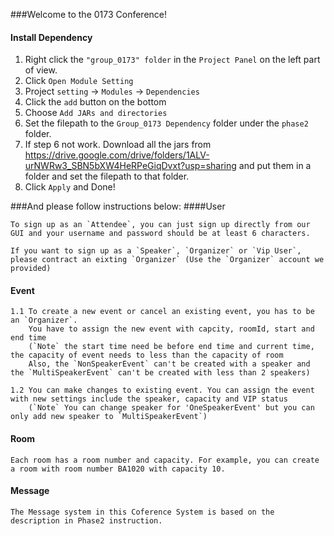 ###Welcome to the 0173 Conference!

#### Install Dependency
1. Right click the `"group_0173" folder` in the `Project Panel` on the left part of view.
2. Click `Open Module Setting`
3. Project `setting` -> `Modules` -> `Dependencies`
4. Click the `add` button on the bottom
5. Choose `Add JARs and directories`
6. Set the filepath to the `Group_0173 Dependency` folder under the `phase2` folder.
7. If step 6 not work. Download all the jars from https://drive.google.com/drive/folders/1ALV-urNWRw3_SBN5bXW4HeRPeGiqDvxt?usp=sharing and put them in a folder and set the filepath to that folder.
8. Click `Apply` and Done!

###And please follow instructions below:
####User

    To sign up as an `Attendee`, you can just sign up directly from our GUI and your username and password should be at least 6 characters. 

    If you want to sign up as a `Speaker`, `Organizer` or `Vip User`, please contract an eixting `Organizer` (Use the `Organizer` account we provided)

#### Event

    1.1 To create a new event or cancel an existing event, you has to be an `Organizer`. 
        You have to assign the new event with capcity, roomId, start and end time 
        (`Note` the start time need be before end time and current time, the capacity of event needs to less than the capacity of room
        Also, the `NonSpeakerEvent` can't be created with a speaker and the `MultiSpeakerEvent` can't be created with less than 2 speakers)
    
    1.2 You can make changes to existing event. You can assign the event with new settings include the speaker, capacity and VIP status
        (`Note` You can change speaker for 'OneSpeakerEvent' but you can only add new speaker to `MultiSpeakerEvent`)

#### Room
    Each room has a room number and capacity. For example, you can create a room with room number BA1020 with capacity 10.

#### Message
    The Message system in this Coference System is based on the description in Phase2 instruction.

####


